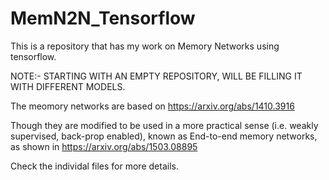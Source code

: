 # MemN2N_Tensorflow
This is a repository that has my work on Memory Networks using tensorflow.

NOTE:- STARTING WITH AN EMPTY REPOSITORY, WILL BE FILLING IT WITH DIFFERENT MODELS.

The meomory networks are based on https://arxiv.org/abs/1410.3916

Though they are modified to be used in a more practical sense (i.e. weakly supervised, back-prop enabled), known as End-to-end memory networks, as shown in https://arxiv.org/abs/1503.08895

Check the individal files for more details.
